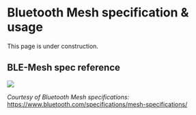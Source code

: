 # Bluetooth Mesh specification & usage

This page is under construction.

## BLE-Mesh spec reference

<img src="https://3pl46c46ctx02p7rzdsvsg21-wpengine.netdna-ssl.com/wp-content/themes/bluetooth/images/logos/bluetooth-logo-color-black.svg" style="border-style: none">

*Courtesy of Bluetooth Mesh specifications:*  <https://www.bluetooth.com/specifications/mesh-specifications/>
